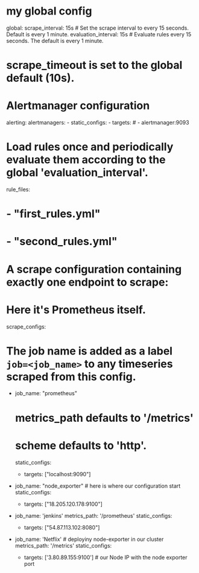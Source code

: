 # my global config
global:
  scrape_interval: 15s # Set the scrape interval to every 15 seconds. Default is every 1 minute.
  evaluation_interval: 15s # Evaluate rules every 15 seconds. The default is every 1 minute.
  # scrape_timeout is set to the global default (10s).

# Alertmanager configuration
alerting:
  alertmanagers:
    - static_configs:
        - targets:
          # - alertmanager:9093

# Load rules once and periodically evaluate them according to the global 'evaluation_interval'.
rule_files:
  # - "first_rules.yml"
  # - "second_rules.yml"

# A scrape configuration containing exactly one endpoint to scrape:
# Here it's Prometheus itself.
scrape_configs:
  # The job name is added as a label `job=<job_name>` to any timeseries scraped from this config.
  - job_name: "prometheus"

    # metrics_path defaults to '/metrics'
    # scheme defaults to 'http'.

    static_configs:
      - targets: ["localhost:9090"]



  - job_name: "node_exporter"              # here is where our configuration start 
    static_configs:
      - targets: ["18.205.120.178:9100"]


  - job_name: 'jenkins'
    metrics_path: '/prometheus'
    static_configs:
      - targets: ["54.87.113.102:8080"]




  - job_name: 'Netflix'        # deployiny   node-exporter in our cluster
    metrics_path: '/metrics'
    static_configs:
      - targets: ['3.80.89.155:9100']    # our Node IP with the node exporter port

